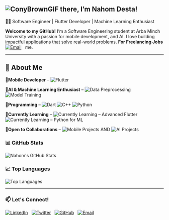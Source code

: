 ## ![ConyBrownGIF](https://github.com/user-attachments/assets/e7ad10b1-1f51-4c4c-a373-0714da85c0cd) **there**, I’m Nahom Desta!
👨‍💻 Software Engineer | Flutter Developer | Machine Learning Enthusiast

 **Welcome to my GitHub!** 
I’m a Software Engineering student at Arba Minch University with a passion for mobile development, and AI.
I love building impactful applications that solve real-world problems. **For Freelancing Jobs**
[![Email](https://img.shields.io/badge/Email-D14836?style=for-the-badge&logo=gmail&logoColor=white)](mailto:nahomdestamg@gmail.com)&nbsp;&nbsp; me.



---
## 🌟 About Me
🔹**Mobile Developer** –
![Flutter](https://img.shields.io/badge/Flutter-%2302569B.svg?style=for-the-badge&logo=flutter&logoColor=white)
 <br>
 
🔹**AI & Machine Learning Enthusiast** – ![Data Preprocessing](https://img.shields.io/badge/Data%20Preprocessing-8A2BE2?style=for-the-badge)
 ![Model Training](https://img.shields.io/badge/Model%20Training-8A2BE2?style=for-the-badge)
<br>

🔹**Programming** – ![Dart](https://img.shields.io/badge/Dart-0175C2?style=for-the-badge&logo=dart&logoColor=white)   ![C++](https://img.shields.io/badge/C++-00599C?style=for-the-badge&logo=c%2B%2B&logoColor=white)   ![Python](https://img.shields.io/badge/Python-3776AB?style=for-the-badge&logo=python&logoColor=white)
 <br>
 
🔹**Currently Learning** –
![Currently Learning – Advanced Flutter](https://img.shields.io/badge/Advanced%20Flutter-8A2BE2?style=for-the-badge)  ![Currently Learning – Python for ML](https://img.shields.io/badge/Python%20for%20ML-8A2BE2?style=for-the-badge)


🔹**Open to Collaborations** – ![Mobile Projects](https://img.shields.io/badge/Mobile%20Projects-2E8B57?style=for-the-badge&logo=android&logoColor=white)
 AND ![AI Projects](https://img.shields.io/badge/AI%20Projects-4B0082?style=for-the-badge&logo=openai&logoColor=white)
<br>


### 📊 GitHub Stats
![Nahom's GitHub Stats](https://github-readme-stats.vercel.app/api?username=NahumDm&show_icons=true&theme=tokyonight)

### 📈 Top Languages
![Top Languages](https://github-readme-stats.vercel.app/api/top-langs/?username=NahumDm&layout=compact&theme=tokyonight)


---
### 📫 Let's Connect!
[![LinkedIn](https://img.shields.io/badge/LinkedIn-%230077B5.svg?style=for-the-badge&logo=linkedin&logoColor=white)](https://linkedin.com/in/nahom-desta-mengesha)&nbsp;&nbsp;
[![Twitter](https://img.shields.io/badge/-%231DA1F2.svg?style=for-the-badge&logo=x&logoColor=white)](https://x.com/@DmNahum)&nbsp;&nbsp;
[![GitHub](https://img.shields.io/badge/GitHub-%23181717.svg?style=for-the-badge&logo=github&logoColor=white)](https://github.com/NahumDm)&nbsp;&nbsp;
[![Email](https://img.shields.io/badge/Email-D14836?style=for-the-badge&logo=gmail&logoColor=white)](mailto:destanahum2@gmail.com)&nbsp;&nbsp;


